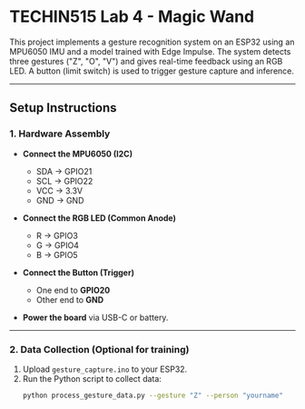# TECHIN515 Lab 4 - Magic Wand

This project implements a gesture recognition system on an ESP32 using an MPU6050 IMU and a model trained with Edge Impulse. The system detects three gestures ("Z", "O", "V") and gives real-time feedback using an RGB LED. A button (limit switch) is used to trigger gesture capture and inference.

---

## Setup Instructions

### 1. Hardware Assembly

- **Connect the MPU6050 (I2C)**  
  - SDA → GPIO21  
  - SCL → GPIO22  
  - VCC → 3.3V  
  - GND → GND

- **Connect the RGB LED (Common Anode)**  
  - R → GPIO3  
  - G → GPIO4  
  - B → GPIO5

- **Connect the Button (Trigger)**  
  - One end to **GPIO20**  
  - Other end to **GND**

- **Power the board** via USB-C or battery.

---

### 2. Data Collection (Optional for training)

1. Upload `gesture_capture.ino` to your ESP32.
2. Run the Python script to collect data:
   ```bash
   python process_gesture_data.py --gesture "Z" --person "yourname"